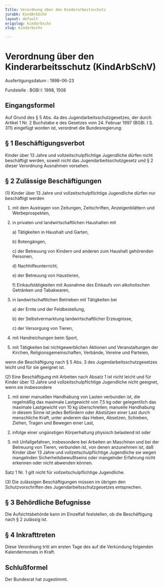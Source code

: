 ```yaml
---
Title: Verordnung über den Kinderarbeitsschutz
jurabk: KindArbSchV
layout: default
origslug: kindarbschv
slug: kindarbschv

---
```


# Verordnung über den Kinderarbeitsschutz (KindArbSchV)

Ausfertigungsdatum
:   1998-06-23

Fundstelle
:   BGBl I: 1998, 1508



## Eingangsformel

Auf Grund des § 5 Abs. 4a des Jugendarbeitsschutzgesetzes, der durch Artikel 1 Nr. 2 Buchstabe e des Gesetzes vom 24. Februar 1997 (BGBl. I S. 311) eingefügt worden ist, verordnet die Bundesregierung:


## § 1 Beschäftigungsverbot

Kinder über 13 Jahre und vollzeitschulpflichtige Jugendliche dürfen nicht beschäftigt werden, soweit nicht das Jugendarbeitsschutzgesetz und § 2 dieser Verordnung Ausnahmen vorsehen.


## § 2 Zulässige Beschäftigungen

(1) Kinder über 13 Jahre und vollzeitschulpflichtige Jugendliche dürfen nur beschäftigt werden

1.  mit dem Austragen von Zeitungen, Zeitschriften, Anzeigenblättern und Werbeprospekten,


2.  in privaten und landwirtschaftlichen Haushalten mit

    a)  Tätigkeiten in Haushalt und Garten,


    b)  Botengängen,


    c)  der Betreuung von Kindern und anderen zum Haushalt gehörenden Personen,


    d)  Nachhilfeunterricht,


    e)  der Betreuung von Haustieren,


    f)  Einkaufstätigkeiten mit Ausnahme des Einkaufs von alkoholischen Getränken und Tabakwaren,





3.  in landwirtschaftlichen Betrieben mit Tätigkeiten bei

    a)  der Ernte und der Feldbestellung,


    b)  der Selbstvermarktung landwirtschaftlicher Erzeugnisse,


    c)  der Versorgung von Tieren,





4.  mit Handreichungen beim Sport,


5.  mit Tätigkeiten bei nichtgewerblichen Aktionen und Veranstaltungen der Kirchen, Religionsgemeinschaften, Verbände, Vereine und Parteien,



wenn die Beschäftigung nach § 5 Abs. 3 des Jugendarbeitsschutzgesetzes leicht und für sie geeignet ist.

(2) Eine Beschäftigung mit Arbeiten nach Absatz 1 ist nicht leicht und für Kinder über 13 Jahre und vollzeitschulpflichtige Jugendliche nicht geeignet, wenn sie insbesondere

1.  mit einer manuellen Handhabung von Lasten verbunden ist, die regelmäßig das maximale Lastgewicht von 7,5 kg oder gelegentlich das maximale Lastgewicht von 10 kg überschreiten; manuelle Handhabung in diesem Sinne ist jedes Befördern oder Abstützen einer Last durch menschliche Kraft, unter anderem das Heben, Absetzen, Schieben, Ziehen, Tragen und Bewegen einer Last,


2.  infolge einer ungünstigen Körperhaltung physisch belastend ist oder


3.  mit Unfallgefahren, insbesondere bei Arbeiten an Maschinen und bei der Betreuung von Tieren, verbunden ist, von denen anzunehmen ist, daß Kinder über 13 Jahre und vollzeitschulpflichtige Jugendliche sie wegen mangelnden Sicherheitsbewußtseins oder mangelnder Erfahrung nicht erkennen oder nicht abwenden können.



Satz 1 Nr. 1 gilt nicht für vollzeitschulpflichtige Jugendliche.

(3) Die zulässigen Beschäftigungen müssen im übrigen den Schutzvorschriften des Jugendarbeitsschutzgesetzes entsprechen.


## § 3 Behördliche Befugnisse

Die Aufsichtsbehörde kann im Einzelfall feststellen, ob die Beschäftigung nach § 2 zulässig ist.


## § 4 Inkrafttreten

Diese Verordnung tritt am ersten Tage des auf die Verkündung folgenden Kalendermonats in Kraft.


## Schlußformel

Der Bundesrat hat zugestimmt.

